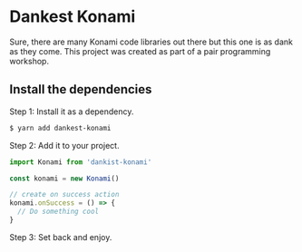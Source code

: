 # Dankest Konami

Sure, there are many Konami code libraries out there but this one is as dank as they come. This project was created as part of a pair programming workshop.

## Install the dependencies

Step 1: Install it as a dependency.

```bash
$ yarn add dankest-konami
```

Step 2: Add it to your project.
```javascript
import Konami from 'dankist-konami'

const konami = new Konami()

// create on success action
konami.onSuccess = () => {
  // Do something cool
}
```

Step 3: Set back and enjoy.
